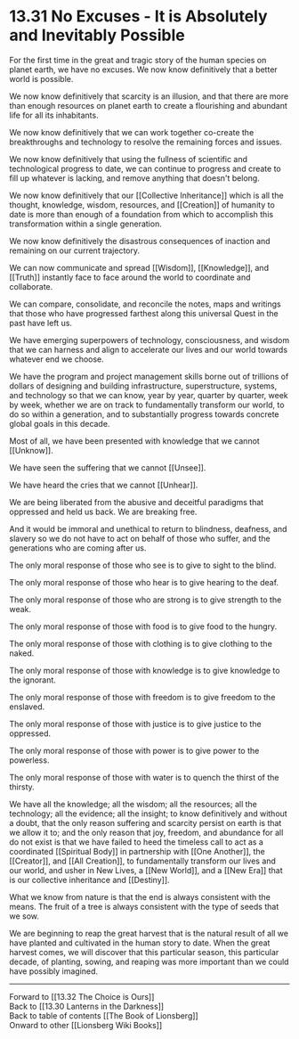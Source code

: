 # 13.31 No Excuses - It is Absolutely and Inevitably Possible

For the first time in the great and tragic story of the human species on planet earth, we have no excuses. We now know definitively that a better world is possible.

We now know definitively that scarcity is an illusion, and that there are more than enough resources on planet earth to create a flourishing and abundant life for all its inhabitants.

We now know definitively that we can work together co-create the breakthroughs and technology to resolve the remaining forces and issues. 

We now know definitively that using the fullness of scientific and technological progress to date, we can continue to progress and create to fill up whatever is lacking, and remove anything that doesn't belong. 

We now know definitively that our [[Collective Inheritance]] which is all the thought, knowledge, wisdom, resources, and [[Creation]] of humanity to date is more than enough of a foundation from which to accomplish this transformation within a single generation.

We now know definitively the disastrous consequences of inaction and remaining on our current trajectory.

We can now communicate and spread [[Wisdom]], [[Knowledge]], and [[Truth]] instantly face to face around the world to coordinate and collaborate.

We can compare, consolidate, and reconcile the notes, maps and writings that those who have progressed farthest along this universal Quest in the past have left us.

We have emerging superpowers of technology, consciousness, and wisdom that we can harness and align to accelerate our lives and our world towards whatever end we choose.

We have the program and project management skills borne out of trillions of dollars of designing and building infrastructure, superstructure, systems, and technology so that we can know, year by year, quarter by quarter, week by week, whether we are on track to fundamentally transform our world, to do so within a generation, and to substantially progress towards concrete global goals in this decade.

Most of all, we have been presented with knowledge that we cannot [[Unknow]]. 

We have seen the suffering that we cannot [[Unsee]]. 

We have heard the cries that we cannot [[Unhear]]. 

We are being liberated from the abusive and deceitful paradigms that oppressed and held us back. We are breaking free. 

And it would be immoral and unethical to return to blindness, deafness, and slavery so we do not have to act on behalf of those who suffer, and the generations who are coming after us.

The only moral response of those who see is to give to sight to the blind. 

The only moral response of those who hear is to give hearing to the deaf. 

The only moral response of those who are strong is to give strength to the weak. 

The only moral response of those with food is to give food to the hungry. 

The only moral response of those with clothing is to give clothing to the naked. 

The only moral response of those with knowledge is to give knowledge to the ignorant. 

The only moral response of those with freedom is to give freedom to the enslaved. 

The only moral response of those with justice is to give justice to the oppressed. 

The only moral response of those with power is to give power to the powerless. 

The only moral response of those with water is to quench the thirst of the thirsty.

We have all the knowledge; all the wisdom; all the resources; all the technology; all the evidence; all the insight; to know definitively and without a doubt, that the only reason suffering and scarcity persist on earth is that we allow it to; and the only reason that joy, freedom, and abundance for all do not exist is that we have failed to heed the timeless call to act as a coordinated [[Spiritual Body]] in partnership with [[One Another]], the [[Creator]], and [[All Creation]], to fundamentally transform our lives and our world, and usher in New Lives, a [[New World]], and a [[New Era]] that is our collective inheritance and [[Destiny]].

What we know from nature is that the end is always consistent with the means. The fruit of a tree is always consistent with the type of seeds that we sow.

We are beginning to reap the great harvest that is the natural result of all we have planted and cultivated in the human story to date. When the great harvest comes, we will discover that this particular season, this particular decade, of planting, sowing, and reaping was more important than we could have possibly imagined.

___

Forward to [[13.32 The Choice is Ours]]  
Back to [[13.30 Lanterns in the Darkness]]  
Back to table of contents [[The Book of Lionsberg]]  
Onward to other [[Lionsberg Wiki Books]]  
